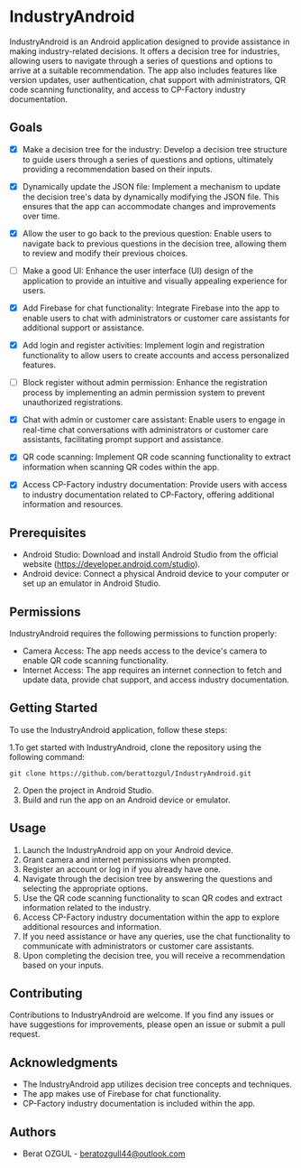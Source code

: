 # IndustryAndroid

IndustryAndroid is an Android application designed to provide assistance in making industry-related decisions. It offers a decision tree for industries, allowing users to navigate through a series of questions and options to arrive at a suitable recommendation. The app also includes features like version updates, user authentication, chat support with administrators, QR code scanning functionality, and access to CP-Factory industry documentation.

## Goals

- [x] Make a decision tree for the industry: Develop a decision tree structure to guide users through a series of questions and options, ultimately providing a recommendation based on their inputs.

- [x] Dynamically update the JSON file: Implement a mechanism to update the decision tree's data by dynamically modifying the JSON file. This ensures that the app can accommodate changes and improvements over time.

- [x] Allow the user to go back to the previous question: Enable users to navigate back to previous questions in the decision tree, allowing them to review and modify their previous choices.

- [ ] Make a good UI: Enhance the user interface (UI) design of the application to provide an intuitive and visually appealing experience for users.

- [x] Add Firebase for chat functionality: Integrate Firebase into the app to enable users to chat with administrators or customer care assistants for additional support or assistance.

- [x] Add login and register activities: Implement login and registration functionality to allow users to create accounts and access personalized features.

- [ ] Block register without admin permission: Enhance the registration process by implementing an admin permission system to prevent unauthorized registrations.

- [x] Chat with admin or customer care assistant: Enable users to engage in real-time chat conversations with administrators or customer care assistants, facilitating prompt support and assistance.

- [x] QR code scanning: Implement QR code scanning functionality to extract information when scanning QR codes within the app.

- [x] Access CP-Factory industry documentation: Provide users with access to industry documentation related to CP-Factory, offering additional information and resources.

## Prerequisites

- Android Studio: Download and install Android Studio from the official website (https://developer.android.com/studio).
- Android device: Connect a physical Android device to your computer or set up an emulator in Android Studio.

## Permissions

IndustryAndroid requires the following permissions to function properly:

- Camera Access: The app needs access to the device's camera to enable QR code scanning functionality.
- Internet Access: The app requires an internet connection to fetch and update data, provide chat support, and access industry documentation.

## Getting Started

To use the IndustryAndroid application, follow these steps:

1.To get started with IndustryAndroid, clone the repository using the following command:
```shell
git clone https://github.com/berattozgul/IndustryAndroid.git
```
2. Open the project in Android Studio.
3. Build and run the app on an Android device or emulator.

## Usage

1. Launch the IndustryAndroid app on your Android device.
2. Grant camera and internet permissions when prompted.
3. Register an account or log in if you already have one.
4. Navigate through the decision tree by answering the questions and selecting the appropriate options.
5. Use the QR code scanning functionality to scan QR codes and extract information related to the industry.
6. Access CP-Factory industry documentation within the app to explore additional resources and information.
7. If you need assistance or have any queries, use the chat functionality to communicate with administrators or customer care assistants.
8. Upon completing the decision tree, you will receive a recommendation based on your inputs.

## Contributing

Contributions to IndustryAndroid are welcome. If you find any issues or have suggestions for improvements, please open an issue or submit a pull request.

## Acknowledgments

- The IndustryAndroid app utilizes decision tree concepts and techniques.
- The app makes use of Firebase for chat functionality.
- CP-Factory industry documentation is included within the app.
  
## Authors

- Berat OZGUL - beratozgull44@outlook.com

